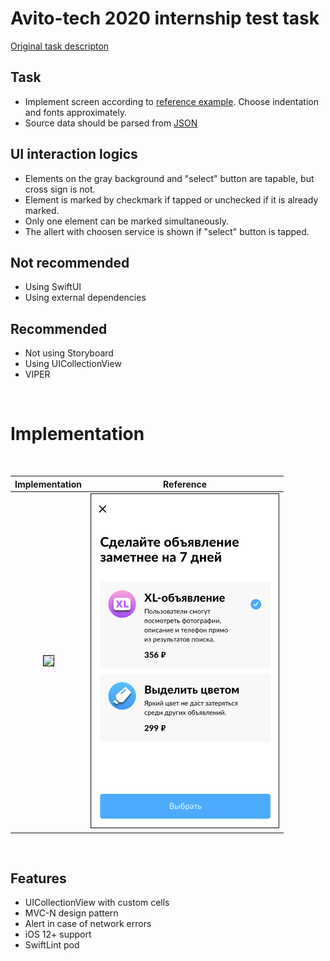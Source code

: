 # Avito-tech 2020 internship test task

[Original task descripton](https://github.com/avito-tech/internship)

## Task
- Implement screen according to [reference example](https://raw.githubusercontent.com/khabibullet/avito-test-2020/master/readme/screen.png). Choose indentation and fonts approximately.
- Source data should be parsed from [JSON](https://raw.githubusercontent.com/khabibullet/avito-test-2020/master/readme/result.json)

## UI interaction logics
- Elements on the gray background and "select" button are tapable, but cross sign is not.
- Element is marked by checkmark if tapped or unchecked if it is already marked.
- Only one element can be marked simultaneously.
- The allert with choosen service is shown if "select" button is tapped.

## Not recommended
- Using SwiftUI
- Using external dependencies
  
## Recommended
+ Not using Storyboard
+ Using UICollectionView
+ VIPER
<br />

# Implementation
<br />

| Implementation |Reference |
|:--:|:--:|
| <img src="readme/avito.gif" width="300" border="1px"/> |<img src="readme/screen.png" width="300" border="1px"/> |
<br />

## Features
- UICollectionView with custom cells
- MVC-N design pattern
- Alert in case of network errors
- iOS 12+ support
- SwiftLint pod